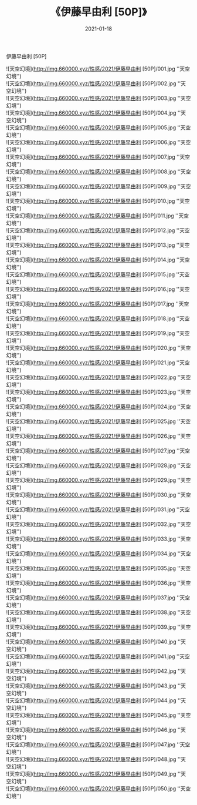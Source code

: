 ﻿---
layout: post
title:  《伊藤早由利 [50P]》
date:   2021-01-18
img: http://img.660000.xyz/性感/2021/伊藤早由利 [50P]/000.jpg
categories: [美女, 性感, 泳衣]
---

伊藤早由利 [50P]



![天空幻境](http://img.660000.xyz/性感/2021/伊藤早由利 [50P]/001.jpg ''天空幻境'') <br>
![天空幻境](http://img.660000.xyz/性感/2021/伊藤早由利 [50P]/002.jpg ''天空幻境'') <br>
![天空幻境](http://img.660000.xyz/性感/2021/伊藤早由利 [50P]/003.jpg ''天空幻境'') <br>
![天空幻境](http://img.660000.xyz/性感/2021/伊藤早由利 [50P]/004.jpg ''天空幻境'') <br>
![天空幻境](http://img.660000.xyz/性感/2021/伊藤早由利 [50P]/005.jpg ''天空幻境'') <br>
![天空幻境](http://img.660000.xyz/性感/2021/伊藤早由利 [50P]/006.jpg ''天空幻境'') <br>
![天空幻境](http://img.660000.xyz/性感/2021/伊藤早由利 [50P]/007.jpg ''天空幻境'') <br>
![天空幻境](http://img.660000.xyz/性感/2021/伊藤早由利 [50P]/008.jpg ''天空幻境'') <br>
![天空幻境](http://img.660000.xyz/性感/2021/伊藤早由利 [50P]/009.jpg ''天空幻境'') <br>
![天空幻境](http://img.660000.xyz/性感/2021/伊藤早由利 [50P]/010.jpg ''天空幻境'') <br>
![天空幻境](http://img.660000.xyz/性感/2021/伊藤早由利 [50P]/011.jpg ''天空幻境'') <br>
![天空幻境](http://img.660000.xyz/性感/2021/伊藤早由利 [50P]/012.jpg ''天空幻境'') <br>
![天空幻境](http://img.660000.xyz/性感/2021/伊藤早由利 [50P]/013.jpg ''天空幻境'') <br>
![天空幻境](http://img.660000.xyz/性感/2021/伊藤早由利 [50P]/014.jpg ''天空幻境'') <br>
![天空幻境](http://img.660000.xyz/性感/2021/伊藤早由利 [50P]/015.jpg ''天空幻境'') <br>
![天空幻境](http://img.660000.xyz/性感/2021/伊藤早由利 [50P]/016.jpg ''天空幻境'') <br>
![天空幻境](http://img.660000.xyz/性感/2021/伊藤早由利 [50P]/017.jpg ''天空幻境'') <br>
![天空幻境](http://img.660000.xyz/性感/2021/伊藤早由利 [50P]/018.jpg ''天空幻境'') <br>
![天空幻境](http://img.660000.xyz/性感/2021/伊藤早由利 [50P]/019.jpg ''天空幻境'') <br>
![天空幻境](http://img.660000.xyz/性感/2021/伊藤早由利 [50P]/020.jpg ''天空幻境'') <br>
![天空幻境](http://img.660000.xyz/性感/2021/伊藤早由利 [50P]/021.jpg ''天空幻境'') <br>
![天空幻境](http://img.660000.xyz/性感/2021/伊藤早由利 [50P]/022.jpg ''天空幻境'') <br>
![天空幻境](http://img.660000.xyz/性感/2021/伊藤早由利 [50P]/023.jpg ''天空幻境'') <br>
![天空幻境](http://img.660000.xyz/性感/2021/伊藤早由利 [50P]/024.jpg ''天空幻境'') <br>
![天空幻境](http://img.660000.xyz/性感/2021/伊藤早由利 [50P]/025.jpg ''天空幻境'') <br>
![天空幻境](http://img.660000.xyz/性感/2021/伊藤早由利 [50P]/026.jpg ''天空幻境'') <br>
![天空幻境](http://img.660000.xyz/性感/2021/伊藤早由利 [50P]/027.jpg ''天空幻境'') <br>
![天空幻境](http://img.660000.xyz/性感/2021/伊藤早由利 [50P]/028.jpg ''天空幻境'') <br>
![天空幻境](http://img.660000.xyz/性感/2021/伊藤早由利 [50P]/029.jpg ''天空幻境'') <br>
![天空幻境](http://img.660000.xyz/性感/2021/伊藤早由利 [50P]/030.jpg ''天空幻境'') <br>
![天空幻境](http://img.660000.xyz/性感/2021/伊藤早由利 [50P]/031.jpg ''天空幻境'') <br>
![天空幻境](http://img.660000.xyz/性感/2021/伊藤早由利 [50P]/032.jpg ''天空幻境'') <br>
![天空幻境](http://img.660000.xyz/性感/2021/伊藤早由利 [50P]/033.jpg ''天空幻境'') <br>
![天空幻境](http://img.660000.xyz/性感/2021/伊藤早由利 [50P]/034.jpg ''天空幻境'') <br>
![天空幻境](http://img.660000.xyz/性感/2021/伊藤早由利 [50P]/035.jpg ''天空幻境'') <br>
![天空幻境](http://img.660000.xyz/性感/2021/伊藤早由利 [50P]/036.jpg ''天空幻境'') <br>
![天空幻境](http://img.660000.xyz/性感/2021/伊藤早由利 [50P]/037.jpg ''天空幻境'') <br>
![天空幻境](http://img.660000.xyz/性感/2021/伊藤早由利 [50P]/038.jpg ''天空幻境'') <br>
![天空幻境](http://img.660000.xyz/性感/2021/伊藤早由利 [50P]/039.jpg ''天空幻境'') <br>
![天空幻境](http://img.660000.xyz/性感/2021/伊藤早由利 [50P]/040.jpg ''天空幻境'') <br>
![天空幻境](http://img.660000.xyz/性感/2021/伊藤早由利 [50P]/041.jpg ''天空幻境'') <br>
![天空幻境](http://img.660000.xyz/性感/2021/伊藤早由利 [50P]/042.jpg ''天空幻境'') <br>
![天空幻境](http://img.660000.xyz/性感/2021/伊藤早由利 [50P]/043.jpg ''天空幻境'') <br>
![天空幻境](http://img.660000.xyz/性感/2021/伊藤早由利 [50P]/044.jpg ''天空幻境'') <br>
![天空幻境](http://img.660000.xyz/性感/2021/伊藤早由利 [50P]/045.jpg ''天空幻境'') <br>
![天空幻境](http://img.660000.xyz/性感/2021/伊藤早由利 [50P]/046.jpg ''天空幻境'') <br>
![天空幻境](http://img.660000.xyz/性感/2021/伊藤早由利 [50P]/047.jpg ''天空幻境'') <br>
![天空幻境](http://img.660000.xyz/性感/2021/伊藤早由利 [50P]/048.jpg ''天空幻境'') <br>
![天空幻境](http://img.660000.xyz/性感/2021/伊藤早由利 [50P]/049.jpg ''天空幻境'') <br>
![天空幻境](http://img.660000.xyz/性感/2021/伊藤早由利 [50P]/050.jpg ''天空幻境'') <br>
